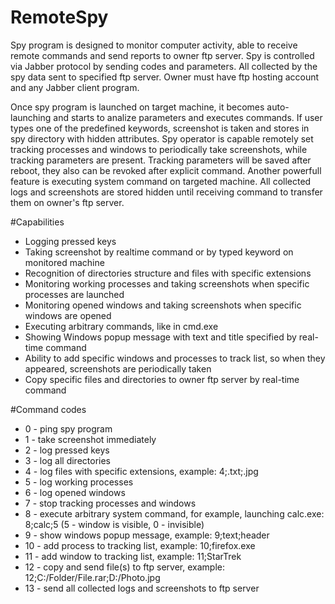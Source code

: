# RemoteSpy

Spy program is designed to monitor computer activity, able to receive remote commands and send reports to owner ftp server.
Spy is controlled via Jabber protocol by sending codes and parameters. All collected by the spy data sent to specified
ftp server. Owner must have ftp hosting account and any Jabber client program.

Once spy program is launched on target machine, it becomes auto-launching and starts to analize parameters and executes commands. If user types one of the predefined keywords, screenshot is taken and stores in spy directory with hidden attributes. Spy operator is capable remotely set tracking processes and windows to periodically take screenshots, while tracking parameters are present. Tracking parameters will be saved after reboot, they also can be revoked after explicit command. Another powerfull feature is executing system command on targeted machine. All collected logs and screenshots are stored hidden until receiving command to transfer them on owner's ftp server.

#Capabilities

- Logging pressed keys
- Taking screenshot by realtime command or by typed keyword on monitored machine
- Recognition of directories structure and files with specific extensions
- Monitoring working processes and taking screenshots when specific processes are launched
- Monitoring opened windows and taking screenshots when specific windows are opened
- Executing arbitrary commands, like in cmd.exe
- Showing Windows popup message with text and title specified by real-time command
- Ability to add specific windows and processes to track list, so when they appeared, screenshots are periodically taken
- Copy specific files and directories to owner ftp server by real-time command

#Command codes

- 0 - ping spy program
- 1 - take screenshot immediately
- 2 - log pressed keys
- 3 - log all directories
- 4 - log files with specific extensions, example: 4;.txt;.jpg
- 5 - log working processes
- 6 - log opened windows
- 7 - stop tracking processes and windows
- 8 - execute arbitrary system command, for example, launching calc.exe: 8;calc;5 (5 - window is visible, 0 - invisible)
- 9 - show windows popup message, example: 9;text;header
- 10 - add process to tracking list, example: 10;firefox.exe
- 11 - add window to tracking list, example: 11;StarTrek
- 12 - copy and send file(s) to ftp server, example: 12;C:/Folder/File.rar;D:/Photo.jpg
- 13 - send all collected logs and screenshots to ftp server
